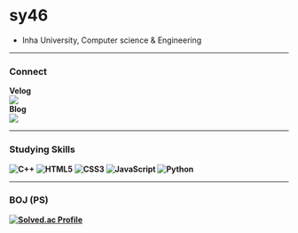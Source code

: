 <h1> sy46 </h1>
<ul>
 <li> Inha University, Computer science & Engineering
</ul>
<hr>
<h3> Connect </h3>

<b>Velog <br> <a href="https://velog.io/@sy460129" target="_blank"><img src="https://img.shields.io/badge/Velog-20C997?style=flat&logo=Velog&logoColor=white"/></a>
<br>
<b>Blog <br> <a href="https://tmddus0129.tistory.com" target="_blank"><img src="https://img.shields.io/badge/Tistory-000000?style=flat&logo=Tistory&logoColor=white"/></a>
 <br>
<hr>
 
<h3> Studying Skills </h3>

![C++](https://img.shields.io/badge/C++-00599C.svg?&style=for-the-badge&logo=C%2B%2B&logoColor=white)
![HTML5](https://img.shields.io/badge/HTML5-E34F26.svg?&style=for-the-badge&logo=HTML5&logoColor=white)
![CSS3](https://img.shields.io/badge/CSS3-1572B6.svg?&style=for-the-badge&logo=CSS3&logoColor=white)
![JavaScript](https://img.shields.io/badge/JavaScript-F7DF1E.svg?&style=for-the-badge&logo=JavaScript&logoColor=white)
![Python](https://img.shields.io/badge/Python-3776AB.svg?&style=for-the-badge&logo=Python&logoColor=white)

<hr>
 <h3> BOJ (PS) </h3>

[![Solved.ac Profile](http://mazassumnida.wtf/api/v2/generate_badge?boj=sy46)](https://solved.ac/sy46/)
